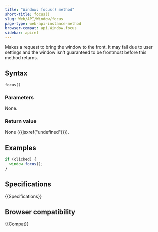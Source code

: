 ```yaml
---
title: "Window: focus() method"
short-title: focus()
slug: Web/API/Window/focus
page-type: web-api-instance-method
browser-compat: api.Window.focus
sidebar: apiref
---
```


Makes a request to bring the window to the front. It may fail due to user settings and the window isn't guaranteed to be frontmost before this method returns.

## Syntax

```js-nolint
focus()
```

### Parameters

None.

### Return value

None ({{jsxref("undefined")}}).

## Examples

```js
if (clicked) {
  window.focus();
}
```

## Specifications

{{Specifications}}

## Browser compatibility

{{Compat}}
